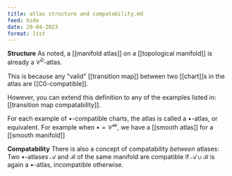 ```yaml
---
title: atlas structure and compatability.md
feed: hide
date: 20-04-2023
format: list
---
```



**Structure**
As noted, a [[manifold atlas]] on a [[topological manifold]] is already a $\mathcal C^0$-atlas.

This is because any "valid" [[transition map]] between two [[chart]]s in the atlas are [[C0-compatible]].

However, you can extend this definition to any of the examples listed in: [[transition map compatability]]. 

For each example of $\bullet$-compatible charts, the atlas is called a $\bullet$-atlas, or equivalent.
For example when $\bullet = \mathcal C^\infty$, we have a [[smooth atlas]] for a [[smooth manifold]]

**Compatability**
There is also a concept of compatability *between* atlases: Two $\bullet$-atlases $\mathscr A$ and $\mathscr B$ of the same manifold are compatible if $\mathscr A\cup \mathscr B$ is again a $\bullet$-atlas, incompatible otherwise.